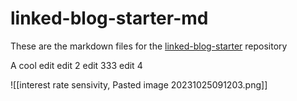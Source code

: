 # linked-blog-starter-md
These are the markdown files for the [linked-blog-starter](https://github.com/matthewwong525/linked-blog-starter) repository

A cool edit
edit 2
edit 333
edit 4


![[interest rate sensivity, Pasted image 20231025091203.png]]